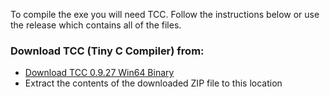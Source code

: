 To compile the exe you will need TCC.  Follow the instructions below or use the release which contains all of the files.

### Download **TCC (Tiny C Compiler)** from:
- [Download TCC 0.9.27 Win64 Binary](https://mirrors.ocf.berkeley.edu/nongnu/tinycc/tcc-0.9.27-win64-bin.zip)
- Extract the contents of the downloaded ZIP file to this location
